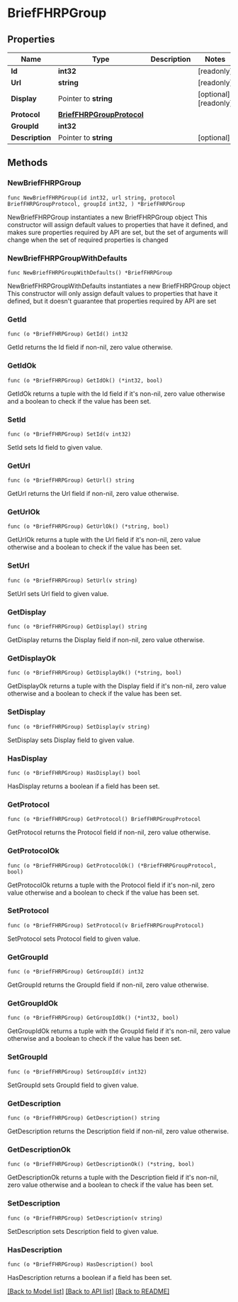 # BriefFHRPGroup

## Properties

Name | Type | Description | Notes
------------ | ------------- | ------------- | -------------
**Id** | **int32** |  | [readonly] 
**Url** | **string** |  | [readonly] 
**Display** | Pointer to **string** |  | [optional] [readonly] 
**Protocol** | [**BriefFHRPGroupProtocol**](BriefFHRPGroupProtocol.md) |  | 
**GroupId** | **int32** |  | 
**Description** | Pointer to **string** |  | [optional] 

## Methods

### NewBriefFHRPGroup

`func NewBriefFHRPGroup(id int32, url string, protocol BriefFHRPGroupProtocol, groupId int32, ) *BriefFHRPGroup`

NewBriefFHRPGroup instantiates a new BriefFHRPGroup object
This constructor will assign default values to properties that have it defined,
and makes sure properties required by API are set, but the set of arguments
will change when the set of required properties is changed

### NewBriefFHRPGroupWithDefaults

`func NewBriefFHRPGroupWithDefaults() *BriefFHRPGroup`

NewBriefFHRPGroupWithDefaults instantiates a new BriefFHRPGroup object
This constructor will only assign default values to properties that have it defined,
but it doesn't guarantee that properties required by API are set

### GetId

`func (o *BriefFHRPGroup) GetId() int32`

GetId returns the Id field if non-nil, zero value otherwise.

### GetIdOk

`func (o *BriefFHRPGroup) GetIdOk() (*int32, bool)`

GetIdOk returns a tuple with the Id field if it's non-nil, zero value otherwise
and a boolean to check if the value has been set.

### SetId

`func (o *BriefFHRPGroup) SetId(v int32)`

SetId sets Id field to given value.


### GetUrl

`func (o *BriefFHRPGroup) GetUrl() string`

GetUrl returns the Url field if non-nil, zero value otherwise.

### GetUrlOk

`func (o *BriefFHRPGroup) GetUrlOk() (*string, bool)`

GetUrlOk returns a tuple with the Url field if it's non-nil, zero value otherwise
and a boolean to check if the value has been set.

### SetUrl

`func (o *BriefFHRPGroup) SetUrl(v string)`

SetUrl sets Url field to given value.


### GetDisplay

`func (o *BriefFHRPGroup) GetDisplay() string`

GetDisplay returns the Display field if non-nil, zero value otherwise.

### GetDisplayOk

`func (o *BriefFHRPGroup) GetDisplayOk() (*string, bool)`

GetDisplayOk returns a tuple with the Display field if it's non-nil, zero value otherwise
and a boolean to check if the value has been set.

### SetDisplay

`func (o *BriefFHRPGroup) SetDisplay(v string)`

SetDisplay sets Display field to given value.

### HasDisplay

`func (o *BriefFHRPGroup) HasDisplay() bool`

HasDisplay returns a boolean if a field has been set.

### GetProtocol

`func (o *BriefFHRPGroup) GetProtocol() BriefFHRPGroupProtocol`

GetProtocol returns the Protocol field if non-nil, zero value otherwise.

### GetProtocolOk

`func (o *BriefFHRPGroup) GetProtocolOk() (*BriefFHRPGroupProtocol, bool)`

GetProtocolOk returns a tuple with the Protocol field if it's non-nil, zero value otherwise
and a boolean to check if the value has been set.

### SetProtocol

`func (o *BriefFHRPGroup) SetProtocol(v BriefFHRPGroupProtocol)`

SetProtocol sets Protocol field to given value.


### GetGroupId

`func (o *BriefFHRPGroup) GetGroupId() int32`

GetGroupId returns the GroupId field if non-nil, zero value otherwise.

### GetGroupIdOk

`func (o *BriefFHRPGroup) GetGroupIdOk() (*int32, bool)`

GetGroupIdOk returns a tuple with the GroupId field if it's non-nil, zero value otherwise
and a boolean to check if the value has been set.

### SetGroupId

`func (o *BriefFHRPGroup) SetGroupId(v int32)`

SetGroupId sets GroupId field to given value.


### GetDescription

`func (o *BriefFHRPGroup) GetDescription() string`

GetDescription returns the Description field if non-nil, zero value otherwise.

### GetDescriptionOk

`func (o *BriefFHRPGroup) GetDescriptionOk() (*string, bool)`

GetDescriptionOk returns a tuple with the Description field if it's non-nil, zero value otherwise
and a boolean to check if the value has been set.

### SetDescription

`func (o *BriefFHRPGroup) SetDescription(v string)`

SetDescription sets Description field to given value.

### HasDescription

`func (o *BriefFHRPGroup) HasDescription() bool`

HasDescription returns a boolean if a field has been set.


[[Back to Model list]](../README.md#documentation-for-models) [[Back to API list]](../README.md#documentation-for-api-endpoints) [[Back to README]](../README.md)


